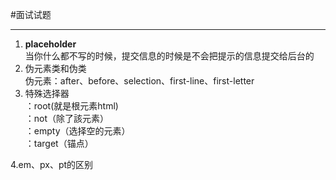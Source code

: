 #面试试题

----------
1. **placeholder**  
	当你什么都不写的时候，提交信息的时候是不会把提示的信息提交给后台的
2. 伪元素类和伪类  
	伪元素：after、before、selection、first-line、first-letter
3.	特殊选择器  
	：root(就是根元素html)  
	：not（除了該元素）  
	：empty（选择空的元素）  
	：target（锚点）  

4.em、px、pt的区别
